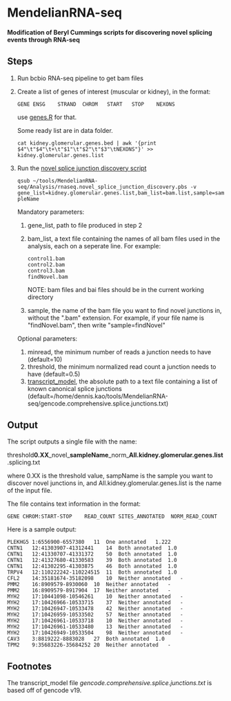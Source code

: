 # MendelianRNA-seq

#### Modification of Beryl Cummings scripts for discovering novel splicing events through RNA-seq

## Steps

1. Run bcbio RNA-seq pipeline to get bam files

2. Create a list of genes of interest (muscular or kidney), in the format:
	
	```GENE	ENSG	STRAND	CHROM	START	STOP	NEXONS```

	use [genes.R](https://github.com/naumenko-sa/bioscripts/blob/master/genes.R) for that.

	Some ready list are in data folder.

	```cat kidney.glomerular.genes.bed | awk '{print $4"\t"$4"\t+\t"$1"\t"$2"\t"$3"\tNEXONS"}' >> kidney.glomerular.genes.list```

3. Run the [novel splice junction discovery script](https://github.com/dennis-kao/MendelianRNA-seq/blob/master/Analysis/rnaseq.novel_splice_junction_discovery.pbs)

	```qsub ~/tools/MendelianRNA-seq/Analysis/rnaseq.novel_splice_junction_discovery.pbs -v gene_list=kidney.glomerular.genes.list,bam_list=bam.list,sample=sampleName```

	Mandatory parameters:
	1. gene_list, path to file produced in step 2
	2. bam_list, a text file containing the names of all bam files used in the analysis, each on a seperate line. For example:

		```
		control1.bam
		control2.bam
		control3.bam
		findNovel.bam
		```
		NOTE: bam files and bai files should be in the current working directory
	
	3. sample, the name of the bam file you want to find novel junctions in, without the ".bam" extension. For example, if your file name is "findNovel.bam", then write "sample=findNovel"

	Optional parameters:
	1. minread, the minimum number of reads a junction needs to have (default=10)
	2. threshold, the minimum normalized read count a junction needs to have (default=0.5)
	3. [transcript_model](https://github.com/dennis-kao/MendelianRNA-seq/blob/master/gencode.comprehensive.splice.junctions.txt), the absolute path to a text file containing a list of known canonical splice junctions (default=/home/dennis.kao/tools/MendelianRNA-seq/gencode.comprehensive.splice.junctions.txt)
	
## Output

The script outputs a single file with the name:

threshold**0.XX**\_novel\_**sampleName**\_norm\_**All.kidney.glomerular.genes.list**.splicing.txt

where 0.XX is the threshold value, sampName is the sample you want to discover novel junctions in, and All.kidney.glomerular.genes.list is the name of the input file.

The file contains text information in the format:

```GENE	CHROM:START-STOP	READ_COUNT SITES_ANNOTATED	NORM_READ_COUNT```

Here is a sample output:

```
PLEKHG5	1:6556900-6557380	11	One annotated	1.222
CNTN1	12:41303907-41312441	14	Both annotated	1.0
CNTN1	12:41330707-41331372	50	Both annotated	1.0
CNTN1	12:41327680-41330583	39	Both annotated	1.0
CNTN1	12:41302295-41303875	46	Both annotated	1.0
TRPV4	12:110222242-110224515	11	Both annotated	1.0
CFL2	14:35181674-35182098	10	Neither annotated	-
PMM2	16:8909579-8930060	10	Neither annotated	-
PMM2	16:8909579-8917904	17	Neither annotated	-
MYH2	17:10441098-10546261	10	Neither annotated	-
MYH2	17:10426966-10533715	37	Neither annotated	-
MYH2	17:10426947-10533478	42	Neither annotated	-
MYH2	17:10426959-10533502	57	Neither annotated	-
MYH2	17:10426961-10533718	10	Neither annotated	-
MYH2	17:10426961-10533480	13	Neither annotated	-
MYH2	17:10426949-10533504	98	Neither annotated	-
CAV3	3:8819222-8883028	27	Both annotated	1.0
TPM2	9:35683226-35684252	20	Neither annotated	-
```
## Footnotes

The transcript_model file _gencode.comprehensive.splice.junctions.txt_ is based off of gencode v19.
